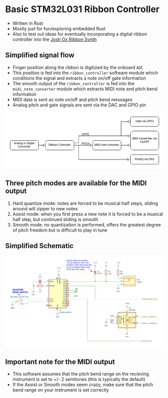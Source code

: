 # Basic STM32L031 Ribbon Controller

- Written in Rust
- Mostly just for fun/exploring embedded Rust
- Also to test out ideas for eventually incorporating a digital ribbon controller into the [Josh Ox Ribbon Synth](https://github.com/JordanAceto/josh_Ox_ribbon_synth)

## Simplified signal flow
- Finger position along the ribbon is digitized by the onboard `ADC`
- This position is fed into the `ribbon_controller` software module which conditions the signal and extracts a note on/off gate information
- The smooth output of the `ribbon_controller` is fed into the `midi_note_converter` module which extracts MIDI note and pitch bend information
- MIDI data is sent as note on/off and pitch bend messages
- Analog pitch and gate signals are sent via the DAC and GPIO pin

![signal flow](signal_flow.png "basic signal flow")

## Three pitch modes are available for the MIDI output
1) Hard quantize mode: notes are forced to be musical half steps, sliding around will zipper to new notes
2) Assist mode: when you first press a new note it is forced to be a musical half step, but continued sliding is smooth
3) Smooth mode: no quantization is performed, offers the greatest degree of pitch freedom but is difficult to play in tune


## Simplified Schematic
![simplified schematic](rust_ribbon_schematic_snippet.png "simplified schematic")

## Important note for the MIDI output
- This software assumes that the pitch bend range on the recieving instrument is set to +/- 2 semitones (this is typically the default)
- If the Assist or Smooth modes seem crazy, make sure that the pitch bend range on your instrument is set correctly
